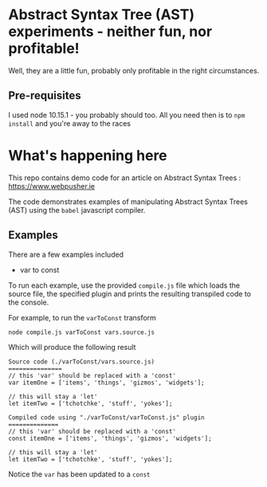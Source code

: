 # Abstract Syntax Tree (AST) experiments - neither fun, nor profitable!

Well, they are a little fun, probably only profitable in the right circumstances.

## Pre-requisites

I used node 10.15.1 - you probably should too. All you need then is to `npm install` and you're away to the races

# What's happening here

This repo contains demo code for an article on Abstract Syntax Trees : https://www.webpusher.ie

The code demonstrates examples of manipulating Abstract Syntax Trees (AST) using the `babel` javascript compiler.

## Examples

There are a few examples included

- var to const

To run each example, use the provided `compile.js` file which loads the source file, the specified plugin and prints the resulting transpiled code to the console.

For example, to run the `varToConst` transform 

```bash
node compile.js varToConst vars.source.js
```
Which will produce the following result

```text
Source code (./varToConst/vars.source.js)
===============
// this 'var' should be replaced with a 'const'
var itemOne = ['items', 'things', 'gizmos', 'widgets'];

// this will stay a 'let'
let itemTwo = ['tchotchke', 'stuff', 'yokes'];

Compiled code using "./varToConst/varToConst.js" plugin
==============
// this 'var' should be replaced with a 'const'
const itemOne = ['items', 'things', 'gizmos', 'widgets'];

// this will stay a 'let'
let itemTwo = ['tchotchke', 'stuff', 'yokes'];
```

Notice the `var` has been updated to a `const`